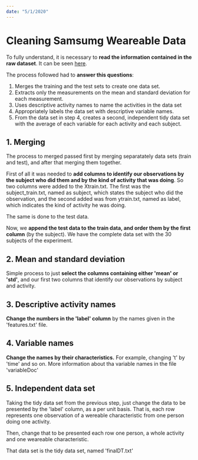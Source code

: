 ```yaml
---
date: "5/1/2020"
---
```


# Cleaning Samsumg Weareable Data

To fully understand, it is necessary to **read the information contained in the raw dataset**.
It can be seen [here](http://archive.ics.uci.edu/ml/datasets/Human+Activity+Recognition+Using+Smartphones).

The process followed had to **answer this questions**: 

1. Merges the training and the test sets to create one data set.
2. Extracts only the measurements on the mean and standard deviation for each measurement.
3. Uses descriptive activity names to name the activities in the data set
4. Appropriately labels the data set with descriptive variable names.
5. From the data set in step 4, creates a second, independent tidy data set with the average of each variable for each activity and each subject.

## 1. Merging

The process to merged passed first by merging separatately data sets (train and test), and after that merging them together. 

First of all it was needed to **add columns to identify our observations by the subject who did them and by the kind of activity that was doing**. So two columns were added to the Xtrain.txt. The first was the subject_train.txt, named as subject, which states the subject who did the observation, and the second added was from ytrain.txt, named as label, which indicates the kind of activity he was doing. 

The same is done to the test data.

Now, we **append the test data to the train data, and order them by the first column** (by the subject). We have the complete data set with the 30 subjects of the experiment.

## 2. Mean and standard deviation

Simple process to just **select the columns containing either 'mean' or 'std'**, and our first two columns that identify our observations by subject and activity.

## 3. Descriptive activity names

**Change the numbers in the 'label' column** by the names given in the 'features.txt' file.

## 4. Variable names

**Change the names by their characteristics.** For example, changing 't' by 'time' and so on. More information about tha variable names in the file 'variableDoc'

## 5. Independent data set

Taking the tidy data set from the previous step, just change the data to be presented by the 'label' column, as a per unit basis. That is, each row represents one observation of a wereable characteristic from one person doing one activity. 

Then, change that to be presented each row one person, a whole activity and one weareable characteristic. 

That data set is the tidy data set, named 'finalDT.txt'